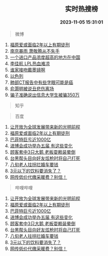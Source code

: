 <div align="center"><h2>实时热搜榜</h2><h4>2023-11-05 15:31:01</h4></div>

> 微博  

1. [福原爱或面临2年以上有期徒刑](https://s.weibo.com/weibo?q=%23%E7%A6%8F%E5%8E%9F%E7%88%B1%E6%88%96%E9%9D%A2%E4%B8%B42%E5%B9%B4%E4%BB%A5%E4%B8%8A%E6%9C%89%E6%9C%9F%E5%BE%92%E5%88%91%23&t=31&band_rank=1&Refer=top)<br />
2. [南京暴雨 萧敬腾从不失手](https://s.weibo.com/weibo?q=%E5%8D%97%E4%BA%AC%E6%9A%B4%E9%9B%A8%20%E8%90%A7%E6%95%AC%E8%85%BE%E4%BB%8E%E4%B8%8D%E5%A4%B1%E6%89%8B&t=31&band_rank=2&Refer=top)<br />
3. [一个进口产品浓度超高的地方在中国](https://s.weibo.com/weibo?q=%23%E4%B8%80%E4%B8%AA%E8%BF%9B%E5%8F%A3%E4%BA%A7%E5%93%81%E6%B5%93%E5%BA%A6%E8%B6%85%E9%AB%98%E7%9A%84%E5%9C%B0%E6%96%B9%E5%9C%A8%E4%B8%AD%E5%9B%BD%23&t=31&band_rank=3&Refer=top)<br />
4. [李佳航 LPL热血难凉](https://s.weibo.com/weibo?q=%E6%9D%8E%E4%BD%B3%E8%88%AA%20LPL%E7%83%AD%E8%A1%80%E9%9A%BE%E5%87%89&t=31&band_rank=4&Refer=top)<br />
5. [谁家接吻戴墨镜啊](https://s.weibo.com/weibo?q=%23%E8%B0%81%E5%AE%B6%E6%8E%A5%E5%90%BB%E6%88%B4%E5%A2%A8%E9%95%9C%E5%95%8A%23&t=31&band_rank=5&Refer=top)<br />
6. [以色列](https://s.weibo.com/weibo?q=%23%E4%BB%A5%E8%89%B2%E5%88%97%23&t=31&band_rank=6&Refer=top)<br />
7. [肺部CT报告中有些字眼可能是癌](https://s.weibo.com/weibo?q=%23%E8%82%BA%E9%83%A8CT%E6%8A%A5%E5%91%8A%E4%B8%AD%E6%9C%89%E4%BA%9B%E5%AD%97%E7%9C%BC%E5%8F%AF%E8%83%BD%E6%98%AF%E7%99%8C%23&t=31&band_rank=7&Refer=top)<br />
8. [俞灏明被说丑悲伤离场](https://s.weibo.com/weibo?q=%23%E4%BF%9E%E7%81%8F%E6%98%8E%E8%A2%AB%E8%AF%B4%E4%B8%91%E6%82%B2%E4%BC%A4%E7%A6%BB%E5%9C%BA%23&t=31&band_rank=8&Refer=top)<br />
9. [骗子准确说出信息大学生被骗350万](https://s.weibo.com/weibo?q=%23%E9%AA%97%E5%AD%90%E5%87%86%E7%A1%AE%E8%AF%B4%E5%87%BA%E4%BF%A1%E6%81%AF%E5%A4%A7%E5%AD%A6%E7%94%9F%E8%A2%AB%E9%AA%97350%E4%B8%87%23&t=31&band_rank=9&Refer=top)<br />

> 知乎  


> 百度  

1. [让开放为全球发展带来新的光明前程](https://www.baidu.com/s?wd=%E8%AE%A9%E5%BC%80%E6%94%BE%E4%B8%BA%E5%85%A8%E7%90%83%E5%8F%91%E5%B1%95%E5%B8%A6%E6%9D%A5%E6%96%B0%E7%9A%84%E5%85%89%E6%98%8E%E5%89%8D%E7%A8%8B&sa=fyb_news&rsv_dl=fyb_news)<br />
2. [福原爱或面临2年以上有期徒刑](https://www.baidu.com/s?wd=%E7%A6%8F%E5%8E%9F%E7%88%B1%E6%88%96%E9%9D%A2%E4%B8%B42%E5%B9%B4%E4%BB%A5%E4%B8%8A%E6%9C%89%E6%9C%9F%E5%BE%92%E5%88%91&sa=fyb_news&rsv_dl=fyb_news)<br />
3. [巴菲特巨亏近1000亿](https://www.baidu.com/s?wd=%E5%B7%B4%E8%8F%B2%E7%89%B9%E5%B7%A8%E4%BA%8F%E8%BF%911000%E4%BA%BF&sa=fyb_news&rsv_dl=fyb_news)<br />
4. [进博会成功举办五届 有这些变化](https://www.baidu.com/s?wd=%E8%BF%9B%E5%8D%9A%E4%BC%9A%E6%88%90%E5%8A%9F%E4%B8%BE%E5%8A%9E%E4%BA%94%E5%B1%8A+%E6%9C%89%E8%BF%99%E4%BA%9B%E5%8F%98%E5%8C%96&sa=fyb_news&rsv_dl=fyb_news)<br />
5. [顾客套中3只大鹅 老板耍赖装晕倒](https://www.baidu.com/s?wd=%E9%A1%BE%E5%AE%A2%E5%A5%97%E4%B8%AD3%E5%8F%AA%E5%A4%A7%E9%B9%85+%E8%80%81%E6%9D%BF%E8%80%8D%E8%B5%96%E8%A3%85%E6%99%95%E5%80%92&sa=fyb_news&rsv_dl=fyb_news)<br />
6. [台黑帮头目向好友炫枪时将自己打死](https://www.baidu.com/s?wd=%E5%8F%B0%E9%BB%91%E5%B8%AE%E5%A4%B4%E7%9B%AE%E5%90%91%E5%A5%BD%E5%8F%8B%E7%82%AB%E6%9E%AA%E6%97%B6%E5%B0%86%E8%87%AA%E5%B7%B1%E6%89%93%E6%AD%BB&sa=fyb_news&rsv_dl=fyb_news)<br />
7. [八旬老人拄拐拦婚车要钱](https://www.baidu.com/s?wd=%E5%85%AB%E6%97%AC%E8%80%81%E4%BA%BA%E6%8B%84%E6%8B%90%E6%8B%A6%E5%A9%9A%E8%BD%A6%E8%A6%81%E9%92%B1&sa=fyb_news&rsv_dl=fyb_news)<br />
8. [3元以下的饮料要消失了？](https://www.baidu.com/s?wd=3%E5%85%83%E4%BB%A5%E4%B8%8B%E7%9A%84%E9%A5%AE%E6%96%99%E8%A6%81%E6%B6%88%E5%A4%B1%E4%BA%86%EF%BC%9F&sa=fyb_news&rsv_dl=fyb_news)<br />
9. [网传低价代缴采暖费？别信！](https://www.baidu.com/s?wd=%E7%BD%91%E4%BC%A0%E4%BD%8E%E4%BB%B7%E4%BB%A3%E7%BC%B4%E9%87%87%E6%9A%96%E8%B4%B9%EF%BC%9F%E5%88%AB%E4%BF%A1%EF%BC%81&sa=fyb_news&rsv_dl=fyb_news)<br />

> 哔哩哔哩  

1. [让开放为全球发展带来新的光明前程](https://www.baidu.com/s?wd=%E8%AE%A9%E5%BC%80%E6%94%BE%E4%B8%BA%E5%85%A8%E7%90%83%E5%8F%91%E5%B1%95%E5%B8%A6%E6%9D%A5%E6%96%B0%E7%9A%84%E5%85%89%E6%98%8E%E5%89%8D%E7%A8%8B&sa=fyb_news&rsv_dl=fyb_news)<br />
2. [福原爱或面临2年以上有期徒刑](https://www.baidu.com/s?wd=%E7%A6%8F%E5%8E%9F%E7%88%B1%E6%88%96%E9%9D%A2%E4%B8%B42%E5%B9%B4%E4%BB%A5%E4%B8%8A%E6%9C%89%E6%9C%9F%E5%BE%92%E5%88%91&sa=fyb_news&rsv_dl=fyb_news)<br />
3. [巴菲特巨亏近1000亿](https://www.baidu.com/s?wd=%E5%B7%B4%E8%8F%B2%E7%89%B9%E5%B7%A8%E4%BA%8F%E8%BF%911000%E4%BA%BF&sa=fyb_news&rsv_dl=fyb_news)<br />
4. [进博会成功举办五届 有这些变化](https://www.baidu.com/s?wd=%E8%BF%9B%E5%8D%9A%E4%BC%9A%E6%88%90%E5%8A%9F%E4%B8%BE%E5%8A%9E%E4%BA%94%E5%B1%8A+%E6%9C%89%E8%BF%99%E4%BA%9B%E5%8F%98%E5%8C%96&sa=fyb_news&rsv_dl=fyb_news)<br />
5. [顾客套中3只大鹅 老板耍赖装晕倒](https://www.baidu.com/s?wd=%E9%A1%BE%E5%AE%A2%E5%A5%97%E4%B8%AD3%E5%8F%AA%E5%A4%A7%E9%B9%85+%E8%80%81%E6%9D%BF%E8%80%8D%E8%B5%96%E8%A3%85%E6%99%95%E5%80%92&sa=fyb_news&rsv_dl=fyb_news)<br />
6. [台黑帮头目向好友炫枪时将自己打死](https://www.baidu.com/s?wd=%E5%8F%B0%E9%BB%91%E5%B8%AE%E5%A4%B4%E7%9B%AE%E5%90%91%E5%A5%BD%E5%8F%8B%E7%82%AB%E6%9E%AA%E6%97%B6%E5%B0%86%E8%87%AA%E5%B7%B1%E6%89%93%E6%AD%BB&sa=fyb_news&rsv_dl=fyb_news)<br />
7. [八旬老人拄拐拦婚车要钱](https://www.baidu.com/s?wd=%E5%85%AB%E6%97%AC%E8%80%81%E4%BA%BA%E6%8B%84%E6%8B%90%E6%8B%A6%E5%A9%9A%E8%BD%A6%E8%A6%81%E9%92%B1&sa=fyb_news&rsv_dl=fyb_news)<br />
8. [3元以下的饮料要消失了？](https://www.baidu.com/s?wd=3%E5%85%83%E4%BB%A5%E4%B8%8B%E7%9A%84%E9%A5%AE%E6%96%99%E8%A6%81%E6%B6%88%E5%A4%B1%E4%BA%86%EF%BC%9F&sa=fyb_news&rsv_dl=fyb_news)<br />
9. [网传低价代缴采暖费？别信！](https://www.baidu.com/s?wd=%E7%BD%91%E4%BC%A0%E4%BD%8E%E4%BB%B7%E4%BB%A3%E7%BC%B4%E9%87%87%E6%9A%96%E8%B4%B9%EF%BC%9F%E5%88%AB%E4%BF%A1%EF%BC%81&sa=fyb_news&rsv_dl=fyb_news)<br />
